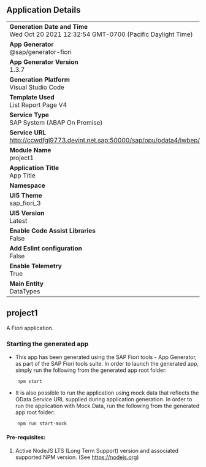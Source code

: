 ## Application Details
|               |
| ------------- |
|**Generation Date and Time**<br>Wed Oct 20 2021 12:32:54 GMT-0700 (Pacific Daylight Time)|
|**App Generator**<br>@sap/generator-fiori|
|**App Generator Version**<br>1.3.7|
|**Generation Platform**<br>Visual Studio Code|
|**Template Used**<br>List Report Page V4|
|**Service Type**<br>SAP System (ABAP On Premise)|
|**Service URL**<br>http://ccwdfgl9773.devint.net.sap:50000/sap/opu/odata4/iwbep/all/default/iwbep/754_v4_test_tea/0001/
|**Module Name**<br>project1|
|**Application Title**<br>App Title|
|**Namespace**<br>|
|**UI5 Theme**<br>sap_fiori_3|
|**UI5 Version**<br>Latest|
|**Enable Code Assist Libraries**<br>False|
|**Add Eslint configuration**<br>False|
|**Enable Telemetry**<br>True|
|**Main Entity**<br>DataTypes|

## project1

A Fiori application.

### Starting the generated app

-   This app has been generated using the SAP Fiori tools - App Generator, as part of the SAP Fiori tools suite.  In order to launch the generated app, simply run the following from the generated app root folder:

```
    npm start
```

- It is also possible to run the application using mock data that reflects the OData Service URL supplied during application generation.  In order to run the application with Mock Data, run the following from the generated app root folder:

```
    npm run start-mock
```

#### Pre-requisites:

1. Active NodeJS LTS (Long Term Support) version and associated supported NPM version.  (See https://nodejs.org)


